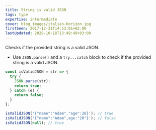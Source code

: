 ```yaml
---
title: String is valid JSON
tags: type
expertise: intermediate
cover: blog_images/italian-horizon.jpg
firstSeen: 2017-12-31T14:53:01+02:00
lastUpdated: 2020-10-18T13:49:49+03:00
---
```


Checks if the provided string is a valid JSON.

- Use `JSON.parse()` and a `try...catch` block to check if the provided string is a valid JSON.

```js
const isValidJSON = str => {
  try {
    JSON.parse(str);
    return true;
  } catch (e) {
    return false;
  }
};
```

```js
isValidJSON('{"name":"Adam","age":20}'); // true
isValidJSON('{"name":"Adam",age:"20"}'); // false
isValidJSON(null); // true
```
